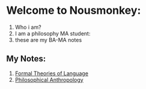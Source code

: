 # Welcome to Nousmonkey:
1. Who i am?
2. I am a philosophy MA student:
  1. these are my BA-MA notes
 
## My Notes:
1. [Formal Theories of Language](https://github.com/mkuri9/nousmonkey/blob/Formal-Theories-of-Language/Formal-Theories-of-Langua.md)
2. [Philosophical Anthropology]()
